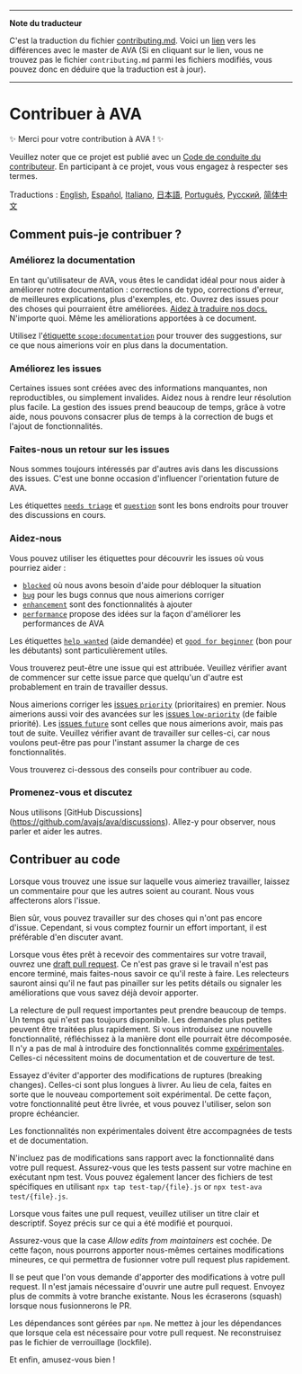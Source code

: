 ___
**Note du traducteur**

C'est la traduction du fichier [contributing.md](https://github.com/avajs/ava/blob/main/.github/CONTRIBUTING.md). Voici un [lien](https://github.com/avajs/ava/compare/711bcf268cb40ec21b967bef4d0927f9de1a71ac...main#diff-98e64bc1cd2db9333c6effe87bbe0d6dfe8714aba4c6bde45aa037fe0796e44c) vers les différences avec le master de AVA (Si en cliquant sur le lien, vous ne trouvez pas le fichier `contributing.md` parmi les fichiers modifiés, vous pouvez donc en déduire que la traduction est à jour).
___
# Contribuer à AVA

✨ Merci pour votre contribution à AVA ! ✨

Veuillez noter que ce projet est publié avec un [Code de conduite du contributeur](code-of-conduct.md). En participant à ce projet, vous vous engagez à respecter ses termes.

Traductions : [English](https://github.com/avajs/ava/blob/main/.github/CONTRIBUTING.md), [Español](https://github.com/avajs/ava-docs/blob/main/es_ES/contributing.md), [Italiano](https://github.com/avajs/ava-docs/blob/main/it_IT/contributing.md), [日本語](https://github.com/avajs/ava-docs/blob/main/ja_JP/contributing.md), [Português](https://github.com/avajs/ava-docs/blob/main/pt_BR/contributing.md), [Русский](https://github.com/avajs/ava-docs/blob/main/ru_RU/contributing.md), [简体中文](https://github.com/avajs/ava-docs/blob/main/zh_CN/contributing.md)

## Comment puis-je contribuer ?

### Améliorez la documentation

En tant qu'utilisateur de AVA, vous êtes le candidat idéal pour nous aider à améliorer notre documentation : corrections de typo, corrections d'erreur, de meilleures explications, plus d'exemples, etc. Ouvrez des issues pour des choses qui pourraient être améliorées. [Aidez à traduire nos docs.](https://github.com/avajs/ava-docs) N'importe quoi. Même les améliorations apportées à ce document.

Utilisez l'[étiquette `scope:documentation`](https://github.com/avajs/ava/labels/scope%3Adocumentation) pour trouver des suggestions, sur ce que nous aimerions voir en plus dans la documentation.

### Améliorez les issues

Certaines issues sont créées avec des informations manquantes, non reproductibles, ou simplement invalides. Aidez nous à rendre leur résolution plus facile. La gestion des issues prend beaucoup de temps, grâce à votre aide, nous pouvons consacrer plus de temps à la correction de bugs et l'ajout de fonctionnalités.

### Faites-nous un retour sur les issues

Nous sommes toujours intéressés par d'autres avis dans les discussions des issues. C'est une bonne occasion d'influencer l'orientation future de AVA.

Les étiquettes [`needs triage`](https://github.com/avajs/ava/labels/needs%20triage) et [`question`](https://github.com/avajs/ava/labels/question) sont les bons endroits pour trouver des discussions en cours.

### Aidez-nous

Vous pouvez utiliser les étiquettes pour découvrir les issues où vous pourriez aider :

* [`blocked`](https://github.com/avajs/ava/labels/blocked) où nous avons besoin d'aide pour débloquer la situation
* [`bug`](https://github.com/avajs/ava/labels/bug) pour les bugs connus que nous aimerions corriger
* [`enhancement`](https://github.com/avajs/ava/labels/enhancement) sont des fonctionnalités à ajouter
* [`performance`](https://github.com/avajs/ava/labels/performance) propose des idées sur la façon d'améliorer les performances de AVA

Les étiquettes [`help wanted`](https://github.com/avajs/ava/labels/help%20wanted) (aide demandée) et [`good for beginner`](https://github.com/avajs/ava/labels/good%20for%20beginner) (bon pour les débutants) sont particulièrement utiles.

Vous trouverez peut-être une issue qui est attribuée. Veuillez vérifier avant de commencer sur cette issue parce que quelqu'un d'autre est probablement en train de travailler dessus.

Nous aimerions corriger les [issues `priority`](https://github.com/avajs/ava/labels/priority) (prioritaires) en premier. Nous aimerions aussi voir des avancées sur les [issues `low-priority`](https://github.com/avajs/ava/labels/low%20priority) (de faible priorité). Les [issues `future`](https://github.com/avajs/ava/labels/future) sont celles que nous aimerions avoir, mais pas tout de suite. Veuillez vérifier avant de travailler sur celles-ci, car nous voulons peut-être pas pour l'instant assumer la charge de ces fonctionnalités.

Vous trouverez ci-dessous des conseils pour contribuer au code.

### Promenez-vous et discutez

Nous utilisons [GitHub Discussions] (https://github.com/avajs/ava/discussions). Allez-y pour observer, nous parler et aider les autres.

## Contribuer au code

Lorsque vous trouvez une issue sur laquelle vous aimeriez travailler, laissez un commentaire pour que les autres soient au courant. Nous vous affecterons alors l'issue.

Bien sûr, vous pouvez travailler sur des choses qui n'ont pas encore d'issue. Cependant, si vous comptez fournir un effort important, il est préférable d'en discuter avant.

Lorsque vous êtes prêt à recevoir des commentaires sur votre travail, ouvrez une [draft pull request](https://help.github.com/en/github/collaborating-with-issues-and-pull-requests/about-pull-requests#draft-pull-requests). Ce n'est pas grave si le travail n'est pas encore terminé, mais faites-nous savoir ce qu'il reste à faire. Les relecteurs sauront ainsi qu'il ne faut pas pinailler sur les petits détails ou signaler les améliorations que vous savez déjà devoir apporter.

La relecture de pull request importantes peut prendre beaucoup de temps. Un temps qui n'est pas toujours disponible. Les demandes plus petites peuvent être traitées plus rapidement. Si vous introduisez une nouvelle fonctionnalité, réfléchissez à la manière dont elle pourrait être décomposée. Il n'y a pas de mal à introduire des fonctionnalités comme [expérimentales](https://github.com/avajs/ava/blob/main/docs/06-configuration.md#experiments). Celles-ci nécessitent moins de documentation et de couverture de test.

Essayez d'éviter d'apporter des modifications de ruptures (breaking changes). Celles-ci sont plus longues à livrer. Au lieu de cela, faites en sorte que le nouveau comportement soit expérimental. De cette façon, votre fonctionnalité peut être livrée, et vous pouvez l'utiliser, selon son propre échéancier.

Les fonctionnalités non expérimentales doivent être accompagnées de tests et de documentation.

N'incluez pas de modifications sans rapport avec la fonctionnalité dans votre pull request. Assurez-vous que les tests passent sur votre machine en exécutant npm test. Vous pouvez également lancer des fichiers de test spécifiques en utilisant `npx tap test-tap/{file}.js` or `npx test-ava test/{file}.js`.

Lorsque vous faites une pull request, veuillez utiliser un titre clair et descriptif. Soyez précis sur ce qui a été modifié et pourquoi.

Assurez-vous que la case *Allow edits from maintainers* est cochée. De cette façon, nous pourrons apporter nous-mêmes certaines modifications mineures, ce qui permettra de fusionner votre pull request plus rapidement.

Il se peut que l'on vous demande d'apporter des modifications à votre pull request. Il n'est jamais nécessaire d'ouvrir une autre pull request. Envoyez plus de commits à votre branche existante. Nous les écraserons (squash) lorsque nous fusionnerons le PR.

Les dépendances sont gérées par `npm`. Ne mettez à jour les dépendances que lorsque cela est nécessaire pour votre pull request. Ne reconstruisez pas le fichier de verrouillage (lockfile).

Et enfin, amusez-vous bien !
